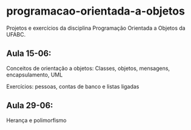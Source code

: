 # programacao-orientada-a-objetos

Projetos e exercícios da disciplina Programação Orientada a Objetos da UFABC.

## Aula 15-06:

Conceitos de orientação a objetos: Classes, objetos, mensagens, encapsulamento, UML

Exercícios: pessoas, contas de banco e listas ligadas
			
## Aula 29-06:

Herança e polimorfismo
